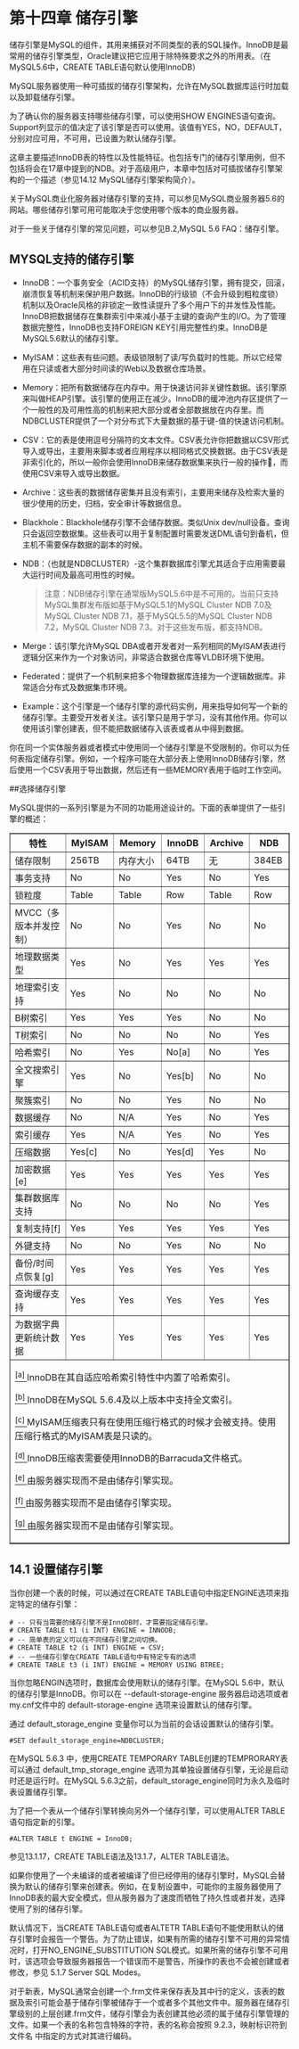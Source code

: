 # 第十四章  储存引擎

储存引擎是MySQL的组件，其用来捕获对不同类型的表的SQL操作。InnoDB是最常用的储存引擎类型，Oracle建议把它应用于除特殊要求之外的所用表。（在MySQL5.6中，CREATE TABLE语句默认使用InnoDB）

MySQL服务器使用一种可插拔的储存引擎架构，允许在MySQL数据库运行时加载以及卸载储存引擎。

为了确认你的服务器支持哪些储存引擎，可以使用SHOW ENGINES语句查询。Support列显示的值决定了该引擎是否可以使用。该值有YES，NO，DEFAULT，分别对应可用，不可用，已设置为默认储存引擎。

这章主要描述InnoDB表的特性以及性能特征。也包括专门的储存引擎用例，但不包括将会在17章中提到的NDB。对于高级用户，本章中包括对可插拔储存引擎架构的一个描述（参见14.12 MySQL储存引擎架构简介）。

关于MySQL商业化服务器对储存引擎的支持，可以参见MySQL商业服务器5.6的网站。哪些储存引擎可用可能取决于您使用哪个版本的商业服务器。

对于一些关于储存引擎的常见问题，可以参见B.2,MySQL 5.6 FAQ：储存引擎。

## MYSQL支持的储存引擎

* InnoDB：一个事务安全（ACID支持）的MySQL储存引擎，拥有提交，回滚，崩溃恢复等机制来保护用户数据。InnoDB的行级锁（不会升级到粗粒度锁）机制以及Oracle风格的非锁定一致性读提升了多个用户下的并发性及性能。InnoDB把数据储存在集群索引中来减小基于主键的查询产生的I/O。为了管理数据完整性，InnoDB也支持FOREIGN KEY引用完整性约束。InnoDB是MySQL5.6默认的储存引擎。

* MyISAM：这些表有些问题。表级锁限制了读/写负载时的性能。所以它经常用在只读或者大部分时间读的Web以及数据仓库场景。

* Memory：把所有数据储存在内存中。用于快速访问非关键性数据。该引擎原来叫做HEAP引擎。该引擎的使用正在减少。InnoDB的缓冲池内存区提供了一个一般性的及可用性高的机制来把大部分或者全部数据放在内存里。而NDBCLUSTER提供了一个对分布式下大量数据的基于键-值的快速访问机制。

* CSV：它的表是使用逗号分隔符的文本文件。CSV表允许你把数据以CSV形式导入或导出，主要用来脚本或者应用程序以相同格式交换数据。由于CSV表是非索引化的，所以一般你会使用InnoDB来储存数据集来执行一般的操作，而使用CSV来导入或导出数据。

* Archive：这些表的数据储存密集并且没有索引，主要用来储存及检索大量的很少使用的历史，归档，安全审计等数据信息。

* Blackhole：Blackhole储存引擎不会储存数据。类似Unix dev/null设备。查询只会返回空数据集。这些表可以用于复制配置时需要发送DML语句到备机，但主机不需要保存数据的副本的时候。

* NDB：（也就是NDBCLUSTER）-这个集群数据库引擎尤其适合于应用需要最大运行时间及最高可用性的时候。

	>注意：NDB储存引擎在通常版MySQL5.6中是不可用的。当前只支持MySQL集群发布版如基于MySQL5.1的MySQL Cluster NDB 7.0及MySQL Cluster NDB 7.1，基于MySQL5.5的MySQL Cluster NDB 7.2，MySQL Cluster NDB 7.3。对于这些发布版，都支持NDB。

* Merge：该引擎允许MySQL DBA或者开发者对一系列相同的MyISAM表进行逻辑分区来作为一个对象访问，非常适合数据仓库等VLDB环境下使用。

* Federated：提供了一个机制来把多个物理数据库连接为一个逻辑数据库。非常适合分布式及数据集市环境。

* Example：这个引擎是一个储存引擎的源代码实例，用来指导如何写一个新的储存引擎。主要受开发者关注。该引擎只是用于学习，没有其他作用。你可以使用该引擎创建表，但不能把数据储存入该表或者从中得到数据。

你在同一个实体服务器或者模式中使用同一个储存引擎是不受限制的。你可以为任何表指定储存引擎。例如，一个程序可能在大部分表上使用InnoDB储存引擎，然后使用一个CSV表用于导出数据，然后还有一些MEMORY表用于临时工作空间。

##选择储存引擎

MySQL提供的一系列引擎是为不同的功能用途设计的。下面的表单提供了一些引擎的概述：
<table summary="Storage Engines Feature Summary" border="1">
	<colgroup>
		<col class="feature">
		<col class="myisam">
		<col class="memory">
		<col class="innodb">
		<col class="archive">
		<col class="ndb">
	</colgroup>
	<thead>
		<tr>
			<th scope="col">特性</th>
			<th scope="col">MyISAM</th>
			<th scope="col">Memory</th>
			<th scope="col">InnoDB</th>
			<th scope="col">Archive</th>
			<th scope="col">NDB</th>
		</tr>
	</thead>
	<tbody>
		<tr>
			<td scope="row">储存限制</td>
			<td>256TB</td>
			<td>内存大小</td>
			<td>64TB</td>
			<td>无</td>
			<td>384EB</td>
		</tr>
		<tr>
			<td scope="row">事务支持</td>
			<td>No</td>
			<td>No</td>
			<td>Yes</td>
			<td>No</td>	
			<td>Yes</td>
		</tr>
		<tr>
			<td scope="row">锁粒度</td>
			<td>Table</td>
			<td>Table</td>
			<td>Row</td>
			<td>Table</td>
			<td>Row</td>
		</tr>
		<tr>
			<td scope="row">MVCC（多版本并发控制）</td>
			<td>No</td>
			<td>No</td>
			<td>Yes</td>
			<td>No</td>
			<td>No</td>
		</tr>
		<tr>
			<td scope="row">地理数据类型</td>
			<td>Yes</td>
			<td>No</td>
			<td>Yes</td>
			<td>Yes</td>
			<td>Yes</td>
		</tr>
		<tr>
			<td scope="row">地理索引支持</td>
			<td>Yes</td>
			<td>No</td>
			<td>No</td>
			<td>No</td>
			<td>No</td>
		</tr>
		<tr>
			<td scope="row">B树索引</td>
			<td>Yes</td>
			<td>Yes</td>
			<td>Yes</td>
			<td>No</td>
			<td>No</td>
		</tr>
		<tr>
			<td scope="row">T树索引</td>
			<td>No</td>
			<td>No</td>
			<td>No</td>
			<td>No</td>
			<td>Yes</td>
		</tr>
		<tr>
			<td scope="row">哈希索引</td>
			<td>No</td>
			<td>Yes</td>
			<td>No<a href="#ftn.idp82365584" class="footnote"><sup class="footnote"><a name="idp82365584"></a>[a]</sup></a></td>
			<td>No</td>
			<td>Yes</td>
		</tr>
		<tr>
			<td scope="row">全文搜索引擎</td>
			<td>Yes</td>
			<td>No</td>
			<td>Yes<a href="#ftn.idp82368544" class="footnote"><sup class="footnote"><a name="idp82368544"></a>[b]</sup></a></td>
			<td>No</td>
			<td>No</td>
		</tr>
		<tr>
			<td scope="row">聚簇索引</td>
			<td>No</td>
			<td>No</td>
			<td>Yes</td>
			<td>No</td>
			<td>No</td>
		</tr>
		<tr>
			<td scope="row">数据缓存</td>
			<td>No</td>
			<td>N/A</td>
			<td>Yes</td>
			<td>No</td>
			<td>Yes</td>
		</tr>
		<tr>
			<td scope="row">索引缓存</td>
			<td>Yes</td>
			<td>N/A</td>
			<td>Yes</td>
			<td>No</td>
			<td>Yes</td>
		</tr>
		<tr>
			<td scope="row">压缩数据</td>
			<td>Yes<a href="#ftn.idp82378112" class="footnote"><sup class="footnote"><a name="idp82378112"></a>[c]</sup></a></td>
			<td>No</td>
			<td>Yes<a href="#ftn.idp82379424" class="footnote"><sup class="footnote"><a name="idp82379424"></a>[d]</sup></a></td>
			<td>Yes</td>
			<td>No</td>
		</tr>
		<tr>
			<td scope="row">加密数据<a href="#ftn.idp82381200" class="footnote"><sup class="footnote"><a name="idp82381200"></a>[e]</sup></a></td>
			<td>Yes</td>
			<td>Yes</td>
			<td>Yes</td>
			<td>Yes</td>
			<td>Yes</td>
		</tr>
		<tr>
			<td scope="row">集群数据库支持</td>
			<td>No</td>
			<td>No</td>
			<td>No</td>
			<td>No</td>
			<td>Yes</td>
		</tr>
		<tr>
			<td scope="row">复制支持<a href="#ftn.idp82386640" class="footnote"><sup class="footnote"><a name="idp82386640"></a>[f]</sup></a></td>
			<td>Yes</td>
			<td>Yes</td>
			<td>Yes</td>
			<td>Yes</td>
			<td>Yes</td>
		</tr>
		<tr>
			<td scope="row">外键支持</td>
			<td>No</td>
			<td>No</td>
			<td>Yes</td>
			<td>No</td>
			<td>No</td>
		</tr>
		<tr>
			<td scope="row">备份/时间点恢复<a href="#ftn.idp82392048" class="footnote"><sup class="footnote"><a name="idp82392048"></a>[g]</sup></a></td>
			<td>Yes</td>
			<td>Yes</td>
			<td>Yes</td>
			<td>Yes</td>
			<td>Yes</td>
		</tr>
		<tr>
			<td scope="row">查询缓存支持</td>
			<td>Yes</td>
			<td>Yes</td>
			<td>Yes</td>
			<td>Yes</td>
			<td>Yes</td>
		</tr>
		<tr>
			<td scope="row">为数据字典更新统计数据</td>
			<td>Yes</td>
			<td>Yes</td>
			<td>Yes</td>
			<td>Yes</td>
			<td>Yes</td>
		</tr>
	</tbody>
	<tbody class="footnotes">
		<tr>
			<td colspan="6">
				<div id="ftn.idp82365584" class="footnote">
					<p><a href="storage-engines.html#idp82365584" class="para"><sup class="para">[a] </sup></a>InnoDB在其自适应哈希索引特性中内置了哈希索引。</p>
				</div>
				<div id="ftn.idp82368544" class="footnote">
					<p><a href="storage-engines.html#idp82368544" class="para"><sup class="para">[b] </sup></a>InnoDB在MySQL 5.6.4及以上版本中支持全文索引。</p>
				</div>
				<div id="ftn.idp82378112" class="footnote">
					<p><a href="storage-engines.html#idp82378112" class="para"><sup class="para">[c] </sup></a>MyISAM压缩表只有在使用压缩行格式的时候才会被支持。使用压缩行格式的MyISAM表是只读的。</p>
				</div>
				<div id="ftn.idp82379424" class="footnote">
					<p><a href="storage-engines.html#idp82379424" class="para"><sup class="para">[d] </sup></a>InnoDB压缩表需要使用InnoDB的Barracuda文件格式。</p>
				</div>
				<div id="ftn.idp82381200" class="footnote">
					<p><a href="storage-engines.html#idp82381200" class="para"><sup class="para">[e] </sup></a>由服务器实现而不是由储存引擎实现。</p>
				</div>
				<div id="ftn.idp82386640" class="footnote">
					<p><a href="storage-engines.html#idp82386640" class="para"><sup class="para">[f] </sup></a>由服务器实现而不是由储存引擎实现。</p>
				</div>
				<div id="ftn.idp82392048" class="footnote">
					<p><a href="storage-engines.html#idp82392048" class="para"><sup class="para">[g] </sup></a>由服务器实现而不是由储存引擎实现。</p>
				</div>
			</td>
		</tr>
	</tbody>
</table>

## 14.1 设置储存引擎

当你创建一个表的时候，可以通过在CREATE TABLE语句中指定ENGINE选项来指定特定的储存引擎：

    # -- 只有当需要的储存引擎不是InnoDB时，才需要指定储存引擎。
    # CREATE TABLE t1 (i INT) ENGINE = INNODB;
    # -- 简单表的定义可以在不同储存引擎之间切换。
    # CREATE TABLE t2 (i INT) ENGINE = CSV;
    # -- 一些储存引擎在CREATE TABLE语句中有特定专有的选项
    # CREATE TABLE t3 (i INT) ENGINE = MEMORY USING BTREE;

当你忽略ENGIN选项时，数据库会使用默认的储存引擎。在MySQL 5.6中，默认的储存引擎是InnoDB。你可以在 --default-storage-engine 服务器启动选项或者my.cnf文件中的 default-storage-engine 选项来设置默认的储存引擎。

通过 default_storage_engine 变量你可以为当前的会话设置默认的储存引擎。

    #SET default_storage_engine=NDBCLUSTER;

在MySQL 5.6.3 中，使用CREATE TEMPORARY TABLE创建的TEMPRORARY表可以通过 default_tmp_storage_engine 选项为其单独设置储存引擎，无论是启动时还是运行时。在MySQL 5.6.3之前，default_storage_engine同时为永久及临时表设置储存引擎。

为了把一个表从一个储存引擎转换向另外一个储存引擎，可以使用ALTER TABLE语句指定新的引擎。

    #ALTER TABLE t ENGINE = InnoDB;
 
参见13.1.17，CREATE TABLE语法及13.1.7，ALTER TABLE语法。

如果你使用了一个未编译的或者被编译了但已经停用的储存引擎时，MySQL会替换为默认的储存引擎来创建表。例如，在复制设置中，可能你的主服务器使用了InnoDB表的最大安全模式，但从服务器为了速度而牺牲了持久性或者并发，选择使用了别的储存引擎。

默认情况下，当CREATE TABLE语句或者ALTETR TABLE语句不能使用默认的储存引擎时会报告一个警告。为了防止错误，如果有所需的储存引擎不可用的异常情况时，打开NO_ENGINE_SUBSTITUTION SQL模式。如果所需的储存引擎不可用时，该选项会导致服务器报告一个错误而不是警告，所操作的表也不会被创建或者修改，参见 5.1.7 Server SQL Modes。

对于新表，MySQL通常会创建一个.frm文件来保存表及其中行的定义，该表的数据及索引可能会基于储存引擎被储存于一个或者多个其他文件中。服务器在储存引擎级别的上层创建.frm文件，储存引擎会为表创建其他必须的属于储存引擎管理的文件。如果一个表的名称包含特殊的字符，表的名称会按照 9.2.3，映射标识符到文件名 中指定的方式对其进行编码。
